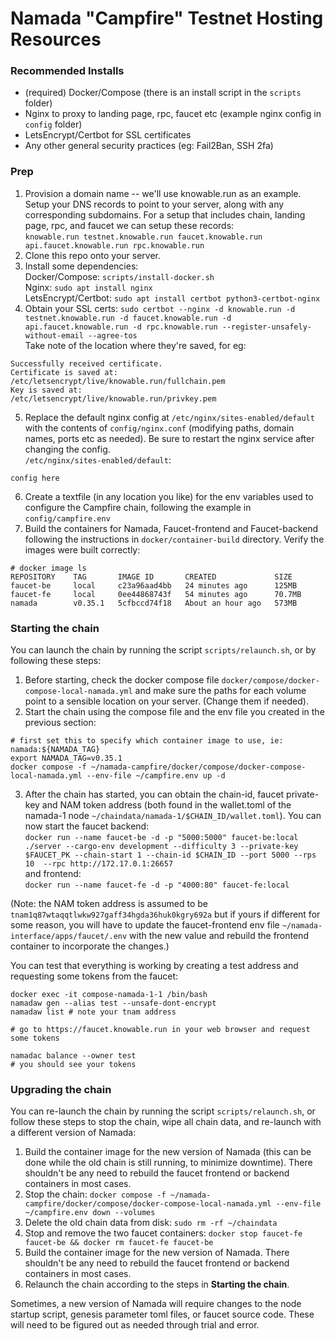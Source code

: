 # Namada "Campfire" Testnet Hosting Resources

### Recommended Installs
- (required) Docker/Compose (there is an install script in the `scripts` folder)
- Nginx to proxy to landing page, rpc, faucet etc (example nginx config in `config` folder)
- LetsEncrypt/Certbot for SSL certificates
- Any other general security practices (eg: Fail2Ban, SSH 2fa)

### Prep
1. Provision a domain name -- we'll use knowable.run as an example. Setup your DNS records to point to your server, along with any corresponding subdomains. For a setup that includes chain, landing page, rpc, and faucet we can setup these records:  
`knowable.run testnet.knowable.run faucet.knowable.run api.faucet.knowable.run rpc.knowable.run`
2. Clone this repo onto your server.
3. Install some dependencies:  
Docker/Compose: `scripts/install-docker.sh`  
Nginx: `sudo apt install nginx`  
LetsEncrypt/Certbot: `sudo apt install certbot python3-certbot-nginx`  
4. Obtain your SSL certs: `sudo certbot --nginx -d knowable.run -d testnet.knowable.run -d faucet.knowable.run -d api.faucet.knowable.run -d rpc.knowable.run --register-unsafely-without-email --agree-tos`  
Take note of the location where they're saved, for eg:
```
Successfully received certificate.
Certificate is saved at: /etc/letsencrypt/live/knowable.run/fullchain.pem
Key is saved at:         /etc/letsencrypt/live/knowable.run/privkey.pem
```
5. Replace the default nginx config at `/etc/nginx/sites-enabled/default` with the contents of `config/nginx.conf` (modifying paths, domain names, ports etc as needed). Be sure to restart the nginx service after changing the config.  
`/etc/nginx/sites-enabled/default`:
```
config here
```
6. Create a textfile (in any location you like) for the env variables used to configure the Campfire chain, following the example in `config/campfire.env`
7. Build the containers for Namada, Faucet-frontend and Faucet-backend following the instructions in `docker/container-build` directory. Verify the images were built correctly:
```
# docker image ls
REPOSITORY    TAG       IMAGE ID       CREATED             SIZE
faucet-be     local     c23a96aad4bb   24 minutes ago      125MB
faucet-fe     local     0ee44868743f   54 minutes ago      70.7MB
namada        v0.35.1   5cfbccd74f18   About an hour ago   573MB
```

### Starting the chain
You can launch the chain by running the script `scripts/relaunch.sh`, or by following these steps:  

1. Before starting, check the docker compose file `docker/compose/docker-compose-local-namada.yml` and make sure the paths for each volume point to a sensible location on your server. (Change them if needed).
2. Start the chain using the compose file and the env file you created in the previous section:  
```
# first set this to specify which container image to use, ie: namada:${NAMADA_TAG}
export NAMADA_TAG=v0.35.1
docker compose -f ~/namada-campfire/docker/compose/docker-compose-local-namada.yml --env-file ~/campfire.env up -d
```
3. After the chain has started, you can obtain the chain-id, faucet private-key and NAM token address (both found in the wallet.toml of the namada-1 node `~/chaindata/namada-1/$CHAIN_ID/wallet.toml`). You can now start the faucet backend:  
`docker run --name faucet-be -d -p "5000:5000" faucet-be:local ./server --cargo-env development --difficulty 3 --private-key $FAUCET_PK --chain-start 1 --chain-id $CHAIN_ID --port 5000 --rps 10  --rpc http://172.17.0.1:26657`  
and frontend:  
`docker run --name faucet-fe -d -p "4000:80" faucet-fe:local`  

(Note: the NAM token address is assumed to be `tnam1q87wtaqqtlwkw927gaff34hgda36huk0kgry692a` but if yours if different for some reason, you will have to update the faucet-frontend env file `~/namada-interface/apps/faucet/.env` with the new value and rebuild the frontend container to incorporate the changes.)  

You can test that everything is working by creating a test address and requesting some tokens from the faucet:  
```
docker exec -it compose-namada-1-1 /bin/bash
namadaw gen --alias test --unsafe-dont-encrypt
namadaw list # note your tnam address

# go to https://faucet.knowable.run in your web browser and request some tokens

namadac balance --owner test
# you should see your tokens
```

### Upgrading the chain
You can re-launch the chain by running the script `scripts/relaunch.sh`, or follow these steps to stop the chain, wipe all chain data, and re-launch with a different version of Namada:  

1. Build the container image for the new version of Namada (this can be done while the old chain is still running, to minimize downtime). There shouldn't be any need to rebuild the faucet frontend or backend containers in most cases.
2. Stop the chain: `docker compose -f ~/namada-campfire/docker/compose/docker-compose-local-namada.yml --env-file ~/campfire.env down --volumes`
3. Delete the old chain data from disk: `sudo rm -rf ~/chaindata`
4. Stop and remove the two faucet containers: `docker stop faucet-fe faucet-be && docker rm faucet-fe faucet-be`
5. Build the container image for the new version of Namada. There shouldn't be any need to rebuild the faucet frontend or backend containers in most cases.
6. Relaunch the chain according to the steps in **Starting the chain**.  

Sometimes, a new version of Namada will require changes to the node startup script, genesis parameter toml files, or faucet source code. These will need to be figured out as needed through trial and error.